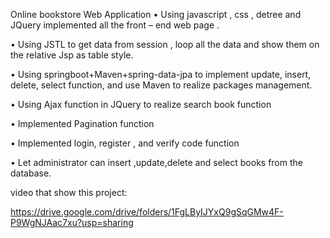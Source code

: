
Online bookstore Web Application
•	Using javascript ,  css ,  detree and JQuery implemented all the front – end web page .

•	Using JSTL to get data from session , loop all the data and show them on the relative Jsp as table style.

•	Using springboot+Maven+spring-data-jpa to implement update, insert, delete,  select function, and use Maven to realize packages management.

•	Using Ajax function in JQuery to realize search book function

•	Implemented Pagination function 

•	Implemented login, register , and verify code function

•	Let administrator can insert ,update,delete and select books from the database.

video that show this project:

https://drive.google.com/drive/folders/1FgLByIJYxQ9gSqGMw4F-P9WgNJAac7xu?usp=sharing

